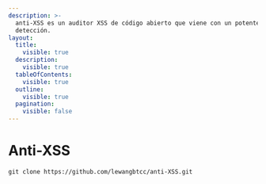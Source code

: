 ```yaml
---
description: >-
  anti-XSS es un auditor XSS de código abierto que viene con un potente motor de
  detección.
layout:
  title:
    visible: true
  description:
    visible: true
  tableOfContents:
    visible: true
  outline:
    visible: true
  pagination:
    visible: false
---
```


# Anti-XSS

```
git clone https://github.com/lewangbtcc/anti-XSS.git
```
